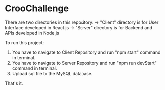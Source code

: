 # CrooChallenge

There are two directories in this repository:
-> "Client" directory is for User Interface developed in React.js
-> "Server" directory is for Backend and APIs developed in Node.js

To run this project:
1. You have to navigate to Client Repository and run "npm start" command in terminal.
2. You have to navigate to Server Repository and run "npm run devStart" command in terminal.
3. Upload sql file to the MySQL database.

That's it.
